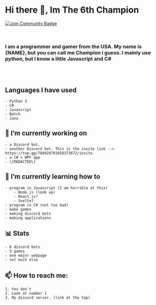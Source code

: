 # Hi there 👋, Im The 6th Champion
<a href="https://discord.gg/KQpMKS273w"><img src="https://img.shields.io/discord/764927590070353940.svg?style=flat&label=%3CInsert%20Server%20Here%3E&color=7289DA" alt="Join Community Badge"/></a><br>
<br><br>

### I am a programmer and gamer from the USA. My name is {NAME}, but you can call me Champion i guess. I mainly use python, but I know a little Javascript and C#
<!--
**The-6th-Champion/The-6th-Champion** is a ✨ _special_ ✨ repository because its `README.md` (this file) appears on your GitHub profile.-->
<!--
Here are some ideas to get you started:
-->
<br>
<br>

## Languages I have used
    - Python 3
    - C#
    - Javascript
    - Batch
    - Java
## 🔭 I’m currently working on
    - a Discord bot.
    - another Discord bot. This is the invite link --> https://top.gg/780928781858373672/invite.
    - a C# + WPF app
    - \[REDACTED\]
## 🌱 I’m currently learning how to 
    - program in Javascript (I am horrible at this)
        - Node.js (look up)
        - React.js?
        - Svelte?
    - program in C# (not too bad)
    - make games
    - making discord bots
    - making applications
## 📊 Stats
    - 6 discord bots
    - 3 games
    - one major webpage
    - not much else
## 📫 How to reach me:
    1. You don't
    2. Look at number 1
    3. My discord server. (link at the top)

